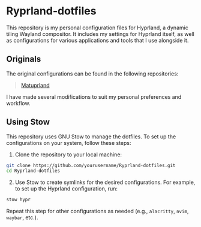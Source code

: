 # Ryprland-dotfiles

This repository is my personal configuration files for Hyprland, a dynamic tiling Wayland compositor. It includes my settings for Hyprland itself, as well as configurations for various applications and tools that I use alongside it.

## Originals

The original configurations can be found in the following repositories:
> [Matuprland](https://github.com/Abhra00/Matuprland)

I have made several modifications to suit my personal preferences and workflow.

## Using Stow

This repository uses GNU Stow to manage the dotfiles. To set up the configurations on your system, follow these steps:

1. Clone the repository to your local machine:

```bash
git clone https://github.com/yourusername/Ryprland-dotfiles.git
cd Ryprland-dotfiles
```

2. Use Stow to create symlinks for the desired configurations. For example, to set up the Hyprland configuration, run:

```bash
stow hypr
```

Repeat this step for other configurations as needed (e.g., `alacritty`, `nvim`, `waybar`, etc.).
